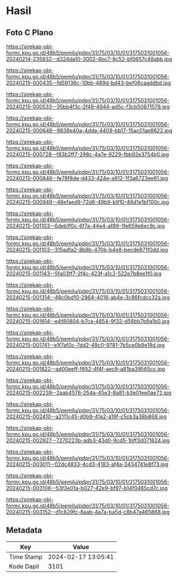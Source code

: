 # Hasil

## Foto C Plano

https://sirekap-obj-formc.kpu.go.id/48b5/pemilu/pdpr/31/75/03/10/01/3175031001056-20240214-235932--d324da10-3002-4bc7-8c52-bf0657c48abb.jpg

https://sirekap-obj-formc.kpu.go.id/48b5/pemilu/pdpr/31/75/03/10/01/3175031001056-20240215-000435--fd59136c-10bb-489d-bd43-bef06caaddbd.jpg

https://sirekap-obj-formc.kpu.go.id/48b5/pemilu/pdpr/31/75/03/10/01/3175031001056-20240215-000533--35bb4f3c-2f48-4944-ad5c-f3cb50871578.jpg

https://sirekap-obj-formc.kpu.go.id/48b5/pemilu/pdpr/31/75/03/10/01/3175031001056-20240215-000648--9838e40a-4dda-4409-bb17-15ac01ae8622.jpg

https://sirekap-obj-formc.kpu.go.id/48b5/pemilu/pdpr/31/75/03/10/01/3175031001056-20240215-000728--f83b2ff7-298c-4a7e-9229-fbb92e3754b0.jpg

https://sirekap-obj-formc.kpu.go.id/48b5/pemilu/pdpr/31/75/03/10/01/3175031001056-20240215-000846--fe78f8de-d433-424e-a912-1f3a6723ee81.jpg

https://sirekap-obj-formc.kpu.go.id/48b5/pemilu/pdpr/31/75/03/10/01/3175031001056-20240215-000949--48efaed9-72d6-49b9-b910-46d1e1bf100c.jpg

https://sirekap-obj-formc.kpu.go.id/48b5/pemilu/pdpr/31/75/03/10/01/3175031001056-20240215-001103--6deb1f0c-6f7a-44e4-af89-1fe659e6ec9c.jpg

https://sirekap-obj-formc.kpu.go.id/48b5/pemilu/pdpr/31/75/03/10/01/3175031001056-20240215-001103--315adfa2-8b8b-470b-b4e8-becde871f0dd.jpg

https://sirekap-obj-formc.kpu.go.id/48b5/pemilu/pdpr/31/75/03/10/01/3175031001056-20240215-001143--5fa03ff7-2f4c-423f-a1c2-522e7b8ee1f0.jpg

https://sirekap-obj-formc.kpu.go.id/48b5/pemilu/pdpr/31/75/03/10/01/3175031001056-20240215-001314--48c0bd10-2864-4018-ab4e-3c86fcdcc32a.jpg

https://sirekap-obj-formc.kpu.go.id/48b5/pemilu/pdpr/31/75/03/10/01/3175031001056-20240215-001614--e4f80804-b7ca-4854-9f32-d56bb7b9a1b0.jpg

https://sirekap-obj-formc.kpu.go.id/48b5/pemilu/pdpr/31/75/03/10/01/3175031001056-20240215-001741--e1f7af0c-7dd2-49c0-9781-7b5ce0b9e19d.jpg

https://sirekap-obj-formc.kpu.go.id/48b5/pemilu/pdpr/31/75/03/10/01/3175031001056-20240215-001822--ad00eeff-f652-4f4f-aec9-a81ba39565cc.jpg

https://sirekap-obj-formc.kpu.go.id/48b5/pemilu/pdpr/31/75/03/10/01/3175031001056-20240215-002239--2aab4576-254a-45e3-8a81-b3e01ee0ae72.jpg

https://sirekap-obj-formc.kpu.go.id/48b5/pemilu/pdpr/31/75/03/10/01/3175031001056-20240215-002410--a2111c45-d0b9-41a2-a19f-c5cb3a38b868.jpg

https://sirekap-obj-formc.kpu.go.id/48b5/pemilu/pdpr/31/75/03/10/01/3175031001056-20240215-002927--7270223b-adb3-43d0-9cd5-1bff3d071624.jpg

https://sirekap-obj-formc.kpu.go.id/48b5/pemilu/pdpr/31/75/03/10/01/3175031001056-20240215-003011--02dc4833-4cd3-4183-af4a-3434741e8f73.jpg

https://sirekap-obj-formc.kpu.go.id/48b5/pemilu/pdpr/31/75/03/10/01/3175031001056-20240215-003106--53f3e01a-b027-42e9-bf97-b14f0465cd7c.jpg

https://sirekap-obj-formc.kpu.go.id/48b5/pemilu/pdpr/31/75/03/10/01/3175031001056-20240215-003152--d1c829fc-8aab-4a7a-ba5d-c8b47a465868.jpg


## Metadata

| Key        | Value               |
| ---------- | ------------------- |
| Time Stamp | 2024-02-17 13:05:41 |
| Kode Dapil | 3101                |



